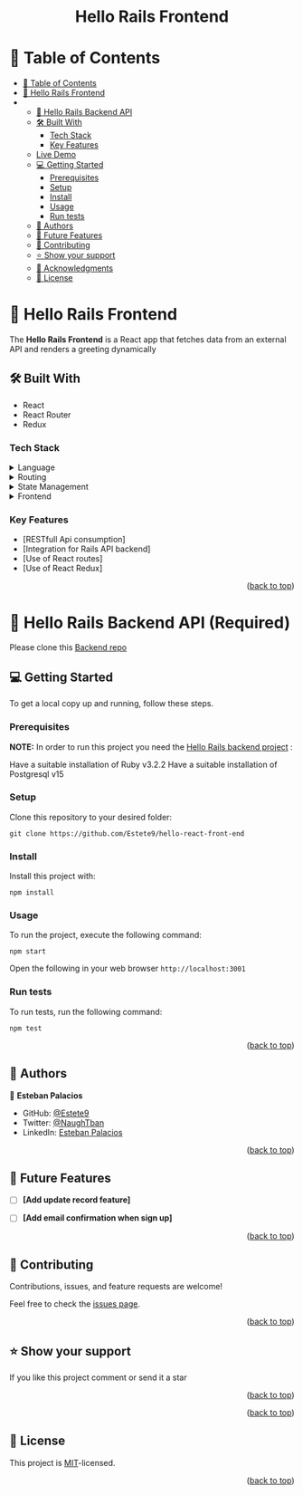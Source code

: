 <a name="readme-top"></a>
<div align="center">
  <h1><b>Hello Rails Frontend</b></h1>
</div>

<!-- TABLE OF CONTENTS -->

# 📗 Table of Contents

- [📗 Table of Contents](#-table-of-contents)
- [📖 Hello Rails Frontend](#-frontend-project-)
- - [📖 Hello Rails Backend API](#-backend-project-)
  - [🛠 Built With ](#-built-with-)
    - [Tech Stack ](#tech-stack-)
    - [Key Features ](#key-features-)
  - [Live Demo](#-live-demo-)
  - [💻 Getting Started ](#-getting-started-)
    - [Prerequisites](#prerequisites)
    - [Setup](#setup)
    - [Install](#install)
    - [Usage](#usage)
    - [Run tests](#run-tests)
  - [👥 Authors ](#-authors-)
  - [🔭 Future Features ](#-future-features-)
  - [🤝 Contributing ](#-contributing-)
  - [⭐️ Show your support ](#️-show-your-support-)
  - [🙏 Acknowledgments ](#-acknowledgments-)
  - [📝 License ](#-license-)

<!-- PROJECT DESCRIPTION -->

# 📖 Hello Rails Frontend <a name="about-project"></a>

The **Hello Rails Frontend** is a React app that fetches data from an external API and renders a greeting dynamically

## 🛠 Built With <a name="built-with"></a> 

- React
- React Router
- Redux

### Tech Stack <a name="tech-stack"></a>

<details>
  <summary>Language</summary>
  <ul>
    <li><a href="https://react.dev">React</a></li>
  </ul>
</details>

<details>
  <summary>Routing</summary>
  <ul>
    <li><a href="https://reactrouter.com/en/main">React Router</a></li>
  </ul>
</details>

<details>
<summary>State Management</summary>
  <ul>
    <li><a href="https://redux.js.org">Redux</a></li>
  </ul>
</details>

<details>
<summary>Frontend</summary>
  <ul>
    <li><a href="https://react.dev">React</a></li>
  </ul>
</details>

<!-- Features -->

### Key Features <a name="key-features"></a>

- [RESTfull Api consumption]
- [Integration for Rails API backend]
- [Use of React routes]
- [Use of React Redux]



<p align="right">(<a href="#readme-top">back to top</a>)</p>

<!-- LIVE DEMO 
## 💻 Live Demo <a name="live-demo"></a>

Check the live demo [here](https://wheres-the-money.onrender.com)

Check the documentation recording [here](https://www.loom.com/share/2452b6b963424aca8b3f9eec7a48f281)  -->

# 📖 Hello Rails Backend API (Required) <a name="backend-project"></a>
Please clone this [Backend repo](https://github.com/Estete9/hello-rails-back-end.git)

<!-- GETTING STARTED -->

## 💻 Getting Started <a name="getting-started"></a>


To get a local copy up and running, follow these steps.

### Prerequisites

**NOTE:** In order to run this project you need the [Hello Rails backend project](https://github.com/Estete9/hello-rails-back-end.git) :

Have a suitable installation of Ruby v3.2.2
Have a suitable installation of Postgresql v15

### Setup

Clone this repository to your desired folder:

```git clone https://github.com/Estete9/hello-react-front-end```

### Install

Install this project with:

```npm install```

### Usage

To run the project, execute the following command:

```npm start```

Open the following in your web browser `http://localhost:3001`

### Run tests

To run tests, run the following command:

```npm test```


<p align="right">(<a href="#readme-top">back to top</a>)</p>

<!-- AUTHORS -->

## 👥 Authors <a name="authors"></a>

👤 **Esteban Palacios**

- GitHub: [@Estete9](https://github.com/Estete9)
- Twitter: [@NaughTban](https://twitter.com/NaughTban)
- LinkedIn: [Esteban Palacios](https://www.linkedin.com/in/dev-esteban-palacios/)
<p align="right">(<a href="#readme-top">back to top</a>)</p>

<!-- FUTURE FEATURES -->

## 🔭 Future Features <a name="future-features"></a>

- [ ] **[Add update record feature]**
- [ ] **[Add email confirmation when sign up]**


<p align="right">(<a href="#readme-top">back to top</a>)</p>

<!-- CONTRIBUTING -->

## 🤝 Contributing <a name="contributing"></a>

Contributions, issues, and feature requests are welcome!

Feel free to check the [issues page](https://github.com/Estete9/hello-react-front-end/issues).

<p align="right">(<a href="#readme-top">back to top</a>)</p>

<!-- SUPPORT -->

## ⭐️ Show your support <a name="support"></a>

If you like this project comment or send it a star

<p align="right">(<a href="#readme-top">back to top</a>)</p>

<!-- ACKNOWLEDGEMENTS -->

<!-- ## 🙏 Acknowledgments <a name="acknowledgements"></a>

Original design idea by [Gregoire Vella on Behance](https://www.behance.net/gregoirevella). -->

<p align="right">(<a href="#readme-top">back to top</a>)</p>


<!-- LICENSE -->

## 📝 License <a name="license"></a>

This project is [MIT](./MIT.md)-licensed.


<p align="right">(<a href="#readme-top">back to top</a>)</p>
